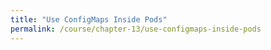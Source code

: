 ```yaml
---
title: "Use ConfigMaps Inside Pods"
permalink: /course/chapter-13/use-configmaps-inside-pods
---
```

